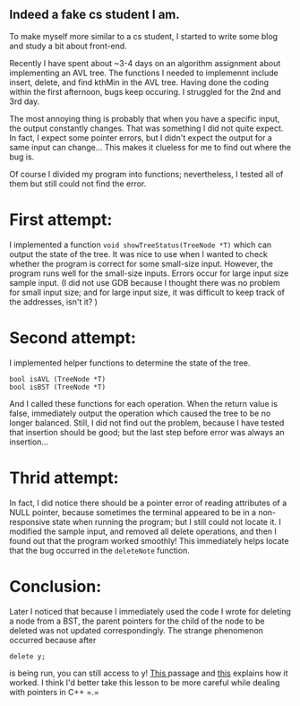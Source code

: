 ## Indeed a fake cs student I am. 

To make myself more similar to a cs student, I started to write some blog and study a bit about front-end. 

Recently I have spent about ~3-4 days on an algorithm assignment about implementing an AVL tree. The functions I needed to implemennt include insert, delete, and find kthMin in the AVL tree. 
Having done the coding within the first afternoon, bugs keep occuring. I struggled for the 2nd and 3rd day. 

The most annoying thing is probably that when you have a specific input, the output constantly changes. That was something I did not quite expect. 
In fact, I expect some pointer errors, but I didn't expect the output for a same input can change... This makes it clueless for me to find out where the bug is. 

Of course I divided my program into functions; nevertheless, I tested all of them but still could not find the error. 

# First attempt: 
I implemented a function `void showTreeStatus(TreeNode *T)` which can output the state of the tree. It was nice to use when I wanted to check whether the program is correct for some small-size input. 
However, the program runs well for the small-size inputs. Errors occur for large input size sample input. (I did not use GDB because I thought there was no problem for small input size; and for large input size, it was difficult to keep track of the addresses, isn't it? )

# Second attempt: 
I implemented helper functions to determine the state of the tree. 
 ```tsql
 bool isAVL (TreeNode *T)
 bool isBST (TreeNode *T)
 ```
And I called these functions for each operation. When the return value is false, immediately output the operation which caused the tree to be no longer balanced. 
Still, I did not find out the problem, because I have tested that insertion should be good; but the last step before error was always an insertion...

# Thrid attempt: 
In fact, I did notice there should be a pointer error of reading attributes of a NULL pointer, because sometimes the terminal appeared to be in a non-responsive state when running the program; but I still could not locate it. 
I modified the sample input, and removed all delete operations, and then I found out that the program worked smoothly! This immediately helps locate that the bug occurred in the `deleteNote` function. 

# Conclusion: 
Later I noticed that because I immediately used the code I wrote for deleting a node from a BST, the parent pointers for the child of the node to be deleted was not updated correspondingly. 
The strange phenomenon occurred because after
 ```tsql
 delete y;
 ```
is being run, you can still access to y! 
[This ](https://stackoverflow.com/questions/44182049/pointers-in-c-after-delete) passage and [this](https://blog.csdn.net/Echo_Hsu/article/details/105074860) explains how it worked. 
I think I'd better take this lesson to be more careful while dealing with pointers in C++ =.=
